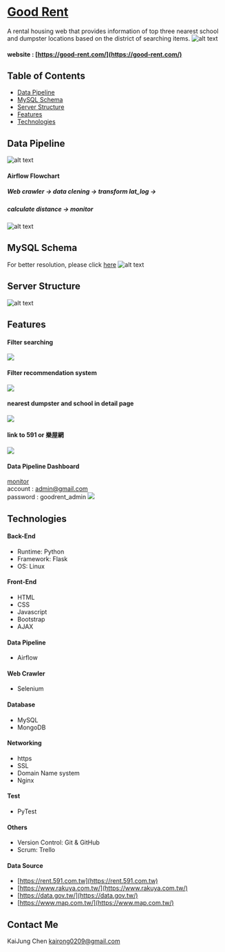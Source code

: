 
# [Good Rent](https://good-rent.com/)

A rental housing web that provides information of top three nearest school and dumpster locations based on the district of searching items.
![alt text](https://i.imgur.com/YV5PBYJ.png)

#### website : [https://good-rent.com/](https://good-rent.com/)

## Table of Contents
* [Data Pipeline](##Data-Pipeline)
* [MySQL Schema](##MySQL-Schema)
* [Server Structure](##Server-Structure)
* [Features](##Features)
* [Technologies](##Technologies)

## Data Pipeline
![alt text](https://i.imgur.com/6AN9mIm.png)


#### Airflow Flowchart
##### Web crawler -> data clening -> transform lat_log -> 
##### calculate distance -> monitor
![alt text](https://i.imgur.com/mCqnVwJ.png)

## MySQL Schema
For better resolution, please click [here](https://i.imgur.com/FZm3ykF.png)
![alt text](https://i.imgur.com/FZm3ykF.png)

## Server Structure
![alt text](https://i.imgur.com/Uofw15D.png)

## Features
#### Filter searching
![](https://i.imgur.com/PeGbPEN.gif)
#### Filter recommendation system
![](https://i.imgur.com/YRQvrK8.gif)
#### nearest dumpster and school in detail page
![](https://i.imgur.com/b2xZl1l.gif)
#### link to 591 or 樂屋網
![](https://i.imgur.com/49CXrEQ.gif)
#### Data Pipeline Dashboard
[monitor](https://good-rent.com/admin_monitor) \
account : admin@gmail.com \
password : goodrent_admin
![](https://i.imgur.com/xtbA0Ww.gif)

## Technologies
#### Back-End
* Runtime: Python
* Framework: Flask
* OS: Linux

#### Front-End
* HTML
* CSS
* Javascript
* Bootstrap
* AJAX

#### Data Pipeline
* Airflow

#### Web Crawler
* Selenium

#### Database
* MySQL
* MongoDB

#### Networking
* https
* SSL
* Domain Name system
* Nginx

#### Test
* PyTest

#### Others
* Version Control: Git & GitHub
* Scrum: Trello

#### Data Source
* [https://rent.591.com.tw](https://rent.591.com.tw)
* [https://www.rakuya.com.tw/](https://www.rakuya.com.tw/)
* [https://data.gov.tw/](https://data.gov.tw/)
* [https://www.map.com.tw/](https://www.map.com.tw/)

## Contact Me
KaiJung Chen kairong0209@gmail.com


